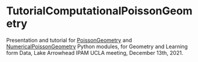 # TutorialComputationalPoissonGeometry
Presentation and tutorial for [PoissonGeometry](https://github.com/appliedgeometry/poissongeometry) and [NumericalPoissonGeometry](https://github.com/appliedgeometry/NumericalPoissonGeometry) Python modules, for Geometry and Learning form Data, Lake Arrowhead IPAM UCLA meeting, December 13th, 2021.

